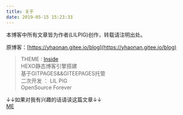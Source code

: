 ```yaml
---
title: 关于
date: 2019-05-15 15:23:33
---
```


本博客中所有文章皆为作者\(LILPIG\)创作，转载请注明出处。

原博客：[https://yhaonan.gitee.io/blog](https://yhaonan.gitee.io/blog)
 
>THEME : [Inside](https://github.com/elmorec/hexo-theme-inside)  
>HEXO静态博客引擎搭建  
>基于GITPAGES&&GITEEPAGES托管  
>二次开发 ： LIL PIG  
>OpenSource Forever

↓↓如果对我有兴趣的话请读这篇文章↓↓  
[ME](/post/me)